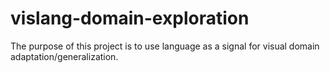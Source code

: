 # vislang-domain-exploration
The purpose of this project is to use language as a signal for visual domain adaptation/generalization.
